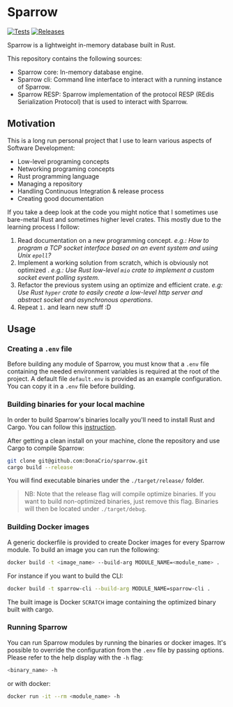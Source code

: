 # Sparrow

[![Tests](https://github.com/DonaCrio/sparrow/actions/workflows/tests.yaml/badge.svg)](https://github.com/DonaCrio/sparrow/actions/workflows/tests.yaml)
[![Releases](https://github.com/DonaCrio/sparrow/actions/workflows/releases.yaml/badge.svg)](https://github.com/DonaCrio/sparrow/actions/workflows/releases.yaml)

Sparrow is a lightweight in-memory database built in Rust.

This repository contains the following sources:
- Sparrow core: In-memory database engine.
- Sparrow cli: Command line interface to interact with a running instance of Sparrow.
- Sparrow RESP: Sparrow implementation of the protocol RESP (REdis Serialization Protocol) that is used to interact with Sparrow.
## Motivation

This is a long run personal project that I use to learn various aspects of Software Development:
- Low-level programing concepts
- Networking programing concepts
- Rust programming language
- Managing a repository
- Handling Continuous Integration & release process
- Creating good documentation

If you take a deep look at the code you might notice that I sometimes use bare-metal Rust and sometimes higher level crates. This mostly due to the learning process I follow:
1. Read documentation on a new programming concept. *e.g.: How to program a TCP socket interface based on an event system and using Unix `epoll`?*
2. Implement a working solution from scratch, which is obviously not optimized . *e.g.: Use Rust low-level `mio` crate to implement a custom socket event polling system.*
3. Refactor the previous system using an optimize and efficient crate. *e.g: Use Rust `hyper` crate to easily create a low-level http server and abstract socket and asynchronous operations*.
4. Repeat `1.` and learn new stuff :D

## Usage

### Creating a `.env` file

Before building any module of Sparrow, you must know that a `.env` file containing the needed environment variables is required at the root of the project. A default file `default.env` is provided as an example configuration. You can copy it in a `.env` file before building.
### Building binaries for your local machine

In order to build Sparrow's binaries locally you'll need to install Rust and Cargo. You can follow this [instruction](https://doc.rust-lang.org/cargo/getting-started/index.html).


After getting a clean install on your machine, clone the repository and use Cargo to compile Sparrow:
```bash
git clone git@github.com:DonaCrio/sparrow.git
cargo build --release
```

You will find executable binaries under the `./target/release/` folder.

> NB: Note that the release flag will compile optimize binaries. If you want to build non-optimized binaries, just remove this flag. Binaries will then be located under `./target/debug`.

### Building Docker images

A generic dockerfile is provided to create Docker images for every Sparrow module. To build an image you can run the following:
```bash
docker build -t <image_name> --build-arg MODULE_NAME=<module_name> .
```
For instance if you want to build the CLI:
```bash
docker build -t sparrow-cli --build-arg MODULE_NAME=sparrow-cli .
```

The built image is Docker `SCRATCH` image containing the optimized binary built with cargo.

### Running Sparrow

You can run Sparrow modules by running the binaries or docker images. It's possible to override the configuration from the `.env` file by passing options. Please refer to the help display with the `-h` flag:
```bash
<binary_name> -h
```
or with docker:
```bash
docker run -it --rm <module_name> -h
```
